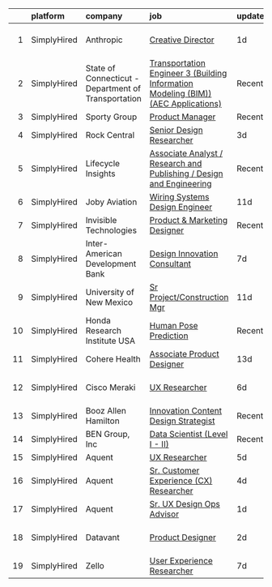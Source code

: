 

|    | platform    | company                                             | job                                                                                                                                                                                              | update_time   | location          |
|---:|:------------|:----------------------------------------------------|:-------------------------------------------------------------------------------------------------------------------------------------------------------------------------------------------------|:--------------|:------------------|
|  1 | SimplyHired | Anthropic                                           | [Creative Director](https://www.simplyhired.com/job/EP7F5lUM9IP20SeDD0GA19l3ZKdjq2DqRDx5Y3TUqcb4eOuHUnZV0w?q=generative+design)                                                                  | 1d            | San Francisco, CA |
|  2 | SimplyHired | State of Connecticut - Department of Transportation | [Transportation Engineer 3 (Building Information Modeling (BIM)) (AEC Applications)](https://www.simplyhired.com/job/lWodFYLC6YjK4NpJUFSJ8KcIj4QA3Y1mzKajwdgOB3ITLclm1U3-mQ?q=generative+design) | Recently      | Newington, CT     |
|  3 | SimplyHired | Sporty Group                                        | [Product Manager](https://www.simplyhired.com/job/Zc2qTF1_QZe9x6wrpbyrRT-TTf_CljhAYu5h5CVHF8Rexcwsch_TNA?q=generative+design)                                                                    | Recently      | Remote            |
|  4 | SimplyHired | Rock Central                                        | [Senior Design Researcher](https://www.simplyhired.com/job/zHglIPqFRSypMVmQFuHYgPunndG08qw6vDQ4FPssMaDlwQZXTYvkXA?q=generative+design)                                                           | 3d            | Detroit, MI       |
|  5 | SimplyHired | Lifecycle Insights                                  | [Associate Analyst / Research and Publishing / Design and Engineering](https://www.simplyhired.com/job/v5dxbPzlq1UUlPGGD8spJZjp8wfxaxLkgntR0L9WcHXHGiqFzRRwZA?q=generative+design)               | Recently      | Remote            |
|  6 | SimplyHired | Joby Aviation                                       | [Wiring Systems Design Engineer](https://www.simplyhired.com/job/6d8NmxhUjNvSc1gqZ73DGNquJW2c6AUwS5XQquWE-xJ5UHQAjOrm_Q?q=generative+design)                                                     | 11d           | Santa Cruz, CA    |
|  7 | SimplyHired | Invisible Technologies                              | [Product & Marketing Designer](https://www.simplyhired.com/job/HTwYmjjsODkNfYDv_CyZzBHtdoAWeqs31ufgGegB44TMZ7wNUMGZHA?q=generative+design)                                                       | Recently      | New York, NY      |
|  8 | SimplyHired | Inter-American Development Bank                     | [Design Innovation Consultant](https://www.simplyhired.com/job/7t0G7NbIjcHF1VtSKXzK0wSWG0QaOnay_4EbSGzbm1skqmjAYoaT1A?q=generative+design)                                                       | 7d            | Washington, DC    |
|  9 | SimplyHired | University of New Mexico                            | [Sr Project/Construction Mgr](https://www.simplyhired.com/job/DUMemEY-0vwvRVfD3p2FflaFAxYDNrTY4al2nAf1en5dvvntYGe7EQ?q=generative+design)                                                        | 11d           | Albuquerque, NM   |
| 10 | SimplyHired | Honda Research Institute USA                        | [Human Pose Prediction](https://www.simplyhired.com/job/W3KurjIJYH4cBlyfiCq3Ya1pIYRo4_VVhb5MYbenE9DJzz7MjqqKww?q=generative+design)                                                              | Recently      | San Jose, CA      |
| 11 | SimplyHired | Cohere Health                                       | [Associate Product Designer](https://www.simplyhired.com/job/_ZG_UeFiZy1jioBWGZnMJMKJrLNcDtOUz2V8nMUtUc2JsqWlV2MM9Q?q=generative+design)                                                         | 13d           | Boston, MA        |
| 12 | SimplyHired | Cisco Meraki                                        | [UX Researcher](https://www.simplyhired.com/job/NCcpM35H1aE6ejjU_S3tHkSR3iWW1NBtwwJFcowzTix2zBlPGj02hw?q=generative+design)                                                                      | 6d            | San Francisco, CA |
| 13 | SimplyHired | Booz Allen Hamilton                                 | [Innovation Content Design Strategist](https://www.simplyhired.com/job/A_KIko8rtDhDTW9OJtq3LroX0oep05k_H6-_ON2mt_m9nD70Snmcvg?q=generative+design)                                               | Recently      | Arlington, VA     |
| 14 | SimplyHired | BEN Group, Inc                                      | [Data Scientist (Level I - II)](https://www.simplyhired.com/job/wPxJhjNcRPJz-AfHCSQStSs-wdo6nG-bWPbzdrDJM7zH8fMnaA3jsw?q=generative+design)                                                      | Recently      | Provo, UT         |
| 15 | SimplyHired | Aquent                                              | [UX Researcher](https://www.simplyhired.com/job/XSorJm6VBOuUaYuhd3x6g6B2IlWqbKZfYbUNfgCaRI6aFCsGuJl0BA?q=generative+design)                                                                      | 5d            | Seattle, WA       |
| 16 | SimplyHired | Aquent                                              | [Sr. Customer Experience (CX) Researcher](https://www.simplyhired.com/job/NV6tXqGFxAcRlx7pKSUJVJSunxMPwZzXpSNDid-_ZUu2_NIQDRNtbA?q=generative+design)                                            | 4d            | Houston, IN       |
| 17 | SimplyHired | Aquent                                              | [Sr. UX Design Ops Advisor](https://www.simplyhired.com/job/b-akjeC7U6-r51TTC7b5vNnvCBVOO4FxCHKBwn62xzJdTkoffSKJ3w?q=generative+design)                                                          | 1d            | Houston, TX       |
| 18 | SimplyHired | Datavant                                            | [Product Designer](https://www.simplyhired.com/job/3c2lxtgcQOOksvndELp2NzgC3TnD4qLnw7VyjlNrDXdzyy_w0sOtmA?q=generative+design)                                                                   | 2d            | San Francisco, CA |
| 19 | SimplyHired | Zello                                               | [User Experience Researcher](https://www.simplyhired.com/job/QnGOqejQMKWh5e6CNycSMKFCWnv-yZ-tLzNkC04ceJl4apZYY4rtvQ?q=generative+design)                                                         | 7d            | Austin, TX        |
